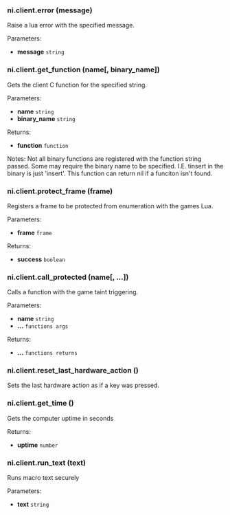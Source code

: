 ### ni.client.error (message)

Raise a lua error with the specified message.

Parameters:
- **message** `string`

### ni.client.get_function (name[, binary_name])

Gets the client C function for the specified string.

Parameters:
- **name** `string`
- **binary_name** `string`

Returns:
- **function** `function`

Notes:
Not all binary functions are registered with the function string passed.
Some may require the binary name to be specified. I.E. tinsert in the binary
is just 'insert'. This function can return nil if a funciton isn't found.

### ni.client.protect_frame (frame)

Registers a frame to be protected from enumeration with the games Lua.

Parameters:
- **frame** `frame`

Returns:
- **success** `boolean`

### ni.client.call_protected (name[, ...])

Calls a function with the game taint triggering.

Parameters:
- **name** `string`
- **...** `functions args`

Returns:
- **...** `functions returns`

### ni.client.reset_last_hardware_action ()

Sets the last hardware action as if a key was pressed.

### ni.client.get_time ()

Gets the computer uptime in seconds

Returns:
- **uptime** `number`

### ni.client.run_text (text)

Runs macro text securely

Parameters:
- **text** `string`

